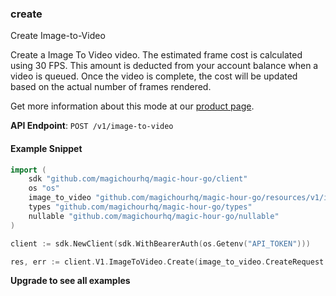 
### create <a name="create"></a>
Create Image-to-Video

Create a Image To Video video. The estimated frame cost is calculated using 30 FPS. This amount is deducted from your account balance when a video is queued. Once the video is complete, the cost will be updated based on the actual number of frames rendered.
  
Get more information about this mode at our [product page](/products/image-to-video).
  

**API Endpoint**: `POST /v1/image-to-video`

#### Example Snippet

```go
import (
	sdk "github.com/magichourhq/magic-hour-go/client"
	os "os"
	image_to_video "github.com/magichourhq/magic-hour-go/resources/v1/image_to_video"
	types "github.com/magichourhq/magic-hour-go/types"
	nullable "github.com/magichourhq/magic-hour-go/nullable"
)

client := sdk.NewClient(sdk.WithBearerAuth(os.Getenv("API_TOKEN")))

res, err := client.V1.ImageToVideo.Create(image_to_video.CreateRequest { Assets: types.PostV1ImageToVideoBodyAssets { ImageFilePath: "image/id/1234.png" }, EndSeconds: 5, Height: 960, Style: types.PostV1ImageToVideoBodyStyle { Prompt: nullable.NewNull[string]() }, Width: 512 })
```

**Upgrade to see all examples**

